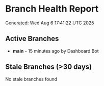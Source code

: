 # Branch Health Report
Generated: Wed Aug  6 17:41:22 UTC 2025

## Active Branches
- **main** - 15 minutes ago by Dashboard Bot

## Stale Branches (>30 days)
No stale branches found
